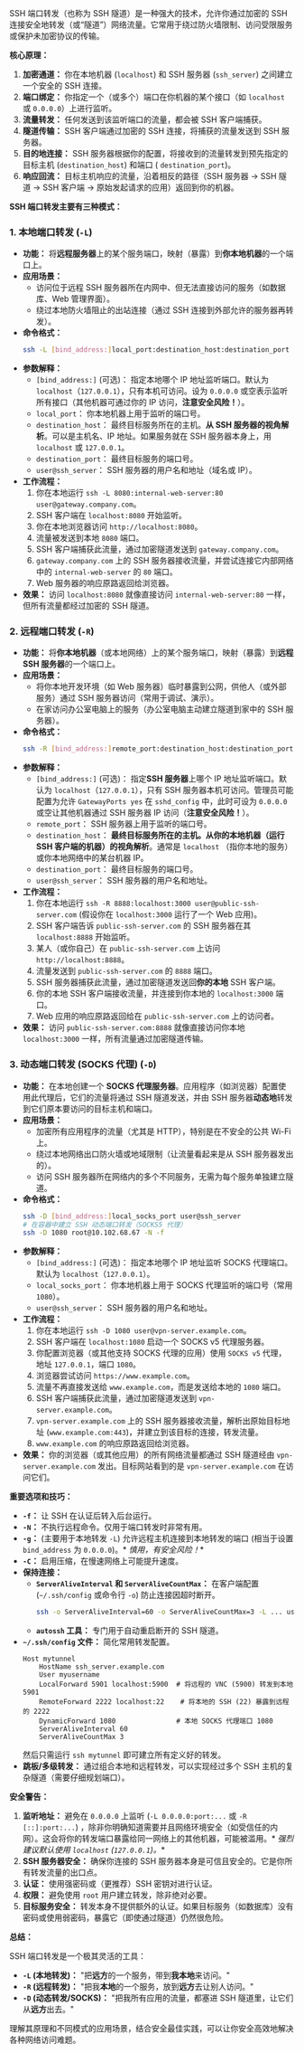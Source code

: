 SSH 端口转发（也称为 SSH 隧道）是一种强大的技术，允许你通过加密的 SSH 连接安全地转发（或“隧道”）网络流量。它常用于绕过防火墙限制、访问受限服务或保护未加密协议的传输。

**核心原理：**

1. **加密通道：** 你在本地机器 (`localhost`) 和 SSH 服务器 (`ssh_server`) 之间建立一个安全的 SSH 连接。
2. **端口绑定：** 你指定一个（或多个）端口在你机器的某个接口（如 `localhost` 或 `0.0.0.0`）上进行监听。
3. **流量转发：** 任何发送到该监听端口的流量，都会被 SSH 客户端捕获。
4. **隧道传输：** SSH 客户端通过加密的 SSH 连接，将捕获的流量发送到 SSH 服务器。
5. **目的地连接：** SSH 服务器根据你的配置，将接收到的流量转发到预先指定的目标主机 (`destination_host`) 和端口 (
   `destination_port`)。
6. **响应回流：** 目标主机响应的流量，沿着相反的路径（SSH 服务器 -> SSH 隧道 -> SSH 客户端 -> 原始发起请求的应用）返回到你的机器。

**SSH 端口转发主要有三种模式：**

### 1. 本地端口转发 (`-L`)

* **功能：** 将**远程服务器**上的某个服务端口，映射（暴露）到**你本地机器**的一个端口上。
* **应用场景：**
    * 访问位于远程 SSH 服务器所在内网中、但无法直接访问的服务（如数据库、Web 管理界面）。
    * 绕过本地防火墙阻止的出站连接（通过 SSH 连接到外部允许的服务器再转发）。
* **命令格式：**
  ```bash
  ssh -L [bind_address:]local_port:destination_host:destination_port user@ssh_server
  ```
* **参数解释：**
    * `[bind_address:]` (可选)： 指定本地哪个 IP 地址监听端口。默认为 `localhost`（`127.0.0.1`），只有本机可访问。设为
      `0.0.0.0` 或空表示监听所有接口（其他机器可通过你的 IP 访问，**注意安全风险！**）。
    * `local_port`： 你本地机器上用于监听的端口号。
    * `destination_host`： 最终目标服务所在的主机。**从 SSH 服务器的视角解析**。可以是主机名、IP 地址。如果服务就在 SSH
      服务器本身上，用 `localhost` 或 `127.0.0.1`。
    * `destination_port`： 最终目标服务的端口号。
    * `user@ssh_server`： SSH 服务器的用户名和地址（域名或 IP）。
* **工作流程：**
    1. 你在本地运行 `ssh -L 8080:internal-web-server:80 user@gateway.company.com`。
    2. SSH 客户端在 `localhost:8080` 开始监听。
    3. 你在本地浏览器访问 `http://localhost:8080`。
    4. 流量被发送到本地 `8080` 端口。
    5. SSH 客户端捕获此流量，通过加密隧道发送到 `gateway.company.com`。
    6. `gateway.company.com` 上的 SSH 服务器接收流量，并尝试连接它内部网络中的 `internal-web-server` 的 `80` 端口。
    7. Web 服务器的响应原路返回给浏览器。
* **效果：** 访问 `localhost:8080` 就像直接访问 `internal-web-server:80` 一样，但所有流量都经过加密的 SSH 隧道。

### 2. 远程端口转发 (`-R`)

* **功能：** 将**你本地机器**（或本地网络）上的某个服务端口，映射（暴露）到**远程 SSH 服务器**的一个端口上。
* **应用场景：**
    * 将你本地开发环境（如 Web 服务器）临时暴露到公网，供他人（或外部服务）通过 SSH 服务器访问（常用于调试、演示）。
    * 在家访问办公室电脑上的服务（办公室电脑主动建立隧道到家中的 SSH 服务器）。
* **命令格式：**
  ```bash
  ssh -R [bind_address:]remote_port:destination_host:destination_port user@ssh_server
  ```
* **参数解释：**
    * `[bind_address:]` (可选)： 指定**SSH 服务器**上哪个 IP 地址监听端口。默认为 `localhost`（`127.0.0.1`），只有 SSH
      服务器本机可访问。管理员可能配置为允许 `GatewayPorts yes` 在 `sshd_config` 中，此时可设为 `0.0.0.0` 或空让其他机器通过
      SSH 服务器 IP 访问（**注意安全风险！**）。
    * `remote_port`： SSH 服务器上用于监听的端口号。
    * `destination_host`： **最终目标服务所在的主机。从你的本地机器（运行 SSH 客户端的机器）的视角解析**。通常是 `localhost`
      （指你本地的服务）或你本地网络中的某台机器 IP。
    * `destination_port`： 最终目标服务的端口号。
    * `user@ssh_server`： SSH 服务器的用户名和地址。
* **工作流程：**
    1. 你在本地运行 `ssh -R 8888:localhost:3000 user@public-ssh-server.com` (假设你在 `localhost:3000` 运行了一个 Web
       应用)。
    2. SSH 客户端告诉 `public-ssh-server.com` 的 SSH 服务器在其 `localhost:8888` 开始监听。
    3. 某人（或你自己）在 `public-ssh-server.com` 上访问 `http://localhost:8888`。
    4. 流量发送到 `public-ssh-server.com` 的 `8888` 端口。
    5. SSH 服务器捕获此流量，通过加密隧道发送回**你的本地** SSH 客户端。
    6. 你的本地 SSH 客户端接收流量，并连接到你本地的 `localhost:3000` 端口。
    7. Web 应用的响应原路返回给在 `public-ssh-server.com` 上的访问者。
* **效果：** 访问 `public-ssh-server.com:8888` 就像直接访问你本地 `localhost:3000` 一样，所有流量通过加密隧道传输。

### 3. 动态端口转发 (SOCKS 代理) (`-D`)

* **功能：** 在本地创建一个 **SOCKS 代理服务器**。应用程序（如浏览器）配置使用此代理后，它们的流量将通过 SSH 隧道发送，并由
  SSH 服务器**动态地**转发到它们原本要访问的目标主机和端口。
* **应用场景：**
    * 加密所有应用程序的流量（尤其是 HTTP），特别是在不安全的公共 Wi-Fi 上。
    * 绕过本地网络出口防火墙或地域限制（让流量看起来是从 SSH 服务器发出的）。
    * 访问 SSH 服务器所在网络内的多个不同服务，无需为每个服务单独建立隧道。
* **命令格式：**
  ```bash
  ssh -D [bind_address:]local_socks_port user@ssh_server
  # 在容器中建立 SSH 动态端口转发（SOCKS5 代理）
  ssh -D 1080 root@10.102.68.67 -N -f
  ```
* **参数解释：**
    * `[bind_address:]` (可选)： 指定本地哪个 IP 地址监听 SOCKS 代理端口。默认为 `localhost`（`127.0.0.1`）。
    * `local_socks_port`： 你本地机器上用于 SOCKS 代理监听的端口号（常用 `1080`）。
    * `user@ssh_server`： SSH 服务器的用户名和地址。
* **工作流程：**
    1. 你在本地运行 `ssh -D 1080 user@vpn-server.example.com`。
    2. SSH 客户端在 `localhost:1080` 启动一个 SOCKS v5 代理服务器。
    3. 你配置浏览器（或其他支持 SOCKS 代理的应用）使用 `SOCKS v5` 代理，地址 `127.0.0.1`，端口 `1080`。
    4. 浏览器尝试访问 `https://www.example.com`。
    5. 流量不再直接发送给 `www.example.com`，而是发送给本地的 `1080` 端口。
    6. SSH 客户端捕获此流量，通过加密隧道发送到 `vpn-server.example.com`。
    7. `vpn-server.example.com` 上的 SSH 服务器接收流量，解析出原始目标地址 (`www.example.com:443`)，并建立到该目标的连接，转发流量。
    8. `www.example.com` 的响应原路返回给浏览器。
* **效果：** 你的浏览器（或其他应用）的所有网络流量都通过 SSH 隧道经由 `vpn-server.example.com` 发出。目标网站看到的是
  `vpn-server.example.com` 在访问它们。

**重要选项和技巧：**

* **`-f`：** 让 SSH 在认证后转入后台运行。
* **`-N`：** 不执行远程命令。仅用于端口转发时非常有用。
* **`-g`：** (主要用于本地转发 `-L`) 允许远程主机连接到本地转发的端口 (相当于设置 `bind_address` 为 `0.0.0.0`)。*
  *慎用，有安全风险！**
* **`-C`：** 启用压缩，在慢速网络上可能提升速度。
* **保持连接：**
    * **`ServerAliveInterval` 和 `ServerAliveCountMax`：** 在客户端配置 (`~/.ssh/config` 或命令行 `-o`) 防止连接因超时断开。
      ```bash
      ssh -o ServerAliveInterval=60 -o ServerAliveCountMax=3 -L ... user@server
      ```
    * **`autossh` 工具：** 专门用于自动重启断开的 SSH 隧道。
* **`~/.ssh/config` 文件：** 简化常用转发配置。
  ```
  Host mytunnel
      HostName ssh_server.example.com
      User myusername
      LocalForward 5901 localhost:5900  # 将远程的 VNC (5900) 转发到本地 5901
      RemoteForward 2222 localhost:22    # 将本地的 SSH (22) 暴露到远程的 2222
      DynamicForward 1080               # 本地 SOCKS 代理端口 1080
      ServerAliveInterval 60
      ServerAliveCountMax 3
  ```
  然后只需运行 `ssh mytunnel` 即可建立所有定义好的转发。
* **跳板/多级转发：** 通过组合本地和远程转发，可以实现经过多个 SSH 主机的复杂隧道（需要仔细规划端口）。

**安全警告：**

1. **监听地址：** 避免在 `0.0.0.0` 上监听 (`-L 0.0.0.0:port:...` 或 `-R [::]:port:...`)
   ，除非你明确知道需要并且网络环境安全（如受信任的内网）。这会将你的转发端口暴露给同一网络上的其他机器，可能被滥用。*
   *强烈建议默认使用 `localhost` (`127.0.0.1`)。**
2. **SSH 服务器安全：** 确保你连接的 SSH 服务器本身是可信且安全的。它是你所有转发流量的出口点。
3. **认证：** 使用强密码或（更推荐）SSH 密钥对进行认证。
4. **权限：** 避免使用 `root` 用户建立转发，除非绝对必要。
5. **目标服务安全：** 转发本身不提供额外的认证。如果目标服务（如数据库）没有密码或使用弱密码，暴露它（即使通过隧道）仍然很危险。

**总结：**

SSH 端口转发是一个极其灵活的工具：

* **`-L` (本地转发)：** "把**远方**的一个服务，带到**我本地**来访问。"
* **`-R` (远程转发)：** "把我**本地**的一个服务，放到**远方**去让别人访问。"
* **`-D` (动态转发/SOCKS)：** "把我所有应用的流量，都塞进 SSH 隧道里，让它们从**远方**出去。"

理解其原理和不同模式的应用场景，结合安全最佳实践，可以让你安全高效地解决各种网络访问难题。